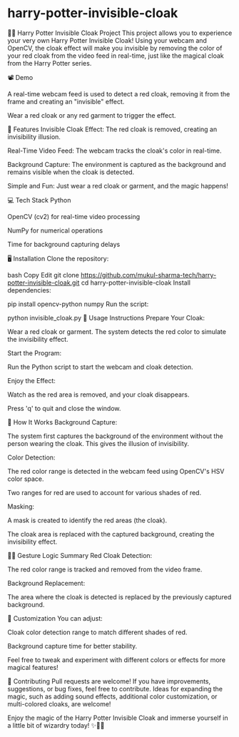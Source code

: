 # harry-potter-invisible-cloak
🧙‍♂️ Harry Potter Invisible Cloak Project
This project allows you to experience your very own Harry Potter Invisible Cloak! Using your webcam and OpenCV, the cloak effect will make you invisible by removing the color of your red cloak from the video feed in real-time, just like the magical cloak from the Harry Potter series.

📽️ Demo

A real-time webcam feed is used to detect a red cloak, removing it from the frame and creating an "invisible" effect.

Wear a red cloak or any red garment to trigger the effect.

🧠 Features
Invisible Cloak Effect: The red cloak is removed, creating an invisibility illusion.

Real-Time Video Feed: The webcam tracks the cloak's color in real-time.

Background Capture: The environment is captured as the background and remains visible when the cloak is detected.

Simple and Fun: Just wear a red cloak or garment, and the magic happens!

💻 Tech Stack
Python

OpenCV (cv2) for real-time video processing

NumPy for numerical operations

Time for background capturing delays

🖥️ Installation
Clone the repository:

bash
Copy
Edit
git clone https://github.com/mukul-sharma-tech/harry-potter-invisible-cloak.git
cd harry-potter-invisible-cloak
Install dependencies:

pip install opencv-python numpy
Run the script:

python invisible_cloak.py
📌 Usage Instructions
Prepare Your Cloak:

Wear a red cloak or garment. The system detects the red color to simulate the invisibility effect.

Start the Program:

Run the Python script to start the webcam and cloak detection.

Enjoy the Effect:

Watch as the red area is removed, and your cloak disappears.

Press 'q' to quit and close the window.

🧠 How It Works
Background Capture:

The system first captures the background of the environment without the person wearing the cloak. This gives the illusion of invisibility.

Color Detection:

The red color range is detected in the webcam feed using OpenCV's HSV color space.

Two ranges for red are used to account for various shades of red.

Masking:

A mask is created to identify the red areas (the cloak).

The cloak area is replaced with the captured background, creating the invisibility effect.

🧑‍🔬 Gesture Logic Summary
Red Cloak Detection:

The red color range is tracked and removed from the video frame.

Background Replacement:

The area where the cloak is detected is replaced by the previously captured background.

🎨 Customization
You can adjust:

Cloak color detection range to match different shades of red.

Background capture time for better stability.

Feel free to tweak and experiment with different colors or effects for more magical features!

🤝 Contributing
Pull requests are welcome! If you have improvements, suggestions, or bug fixes, feel free to contribute. Ideas for expanding the magic, such as adding sound effects, additional color customization, or multi-colored cloaks, are welcome!

Enjoy the magic of the Harry Potter Invisible Cloak and immerse yourself in a little bit of wizardry today! ✨🧙‍♂️

